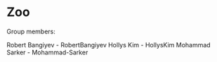 # Zoo

Group members:

Robert Bangiyev - RobertBangiyev
Hollys Kim - HollysKim
Mohammad Sarker - Mohammad-Sarker
